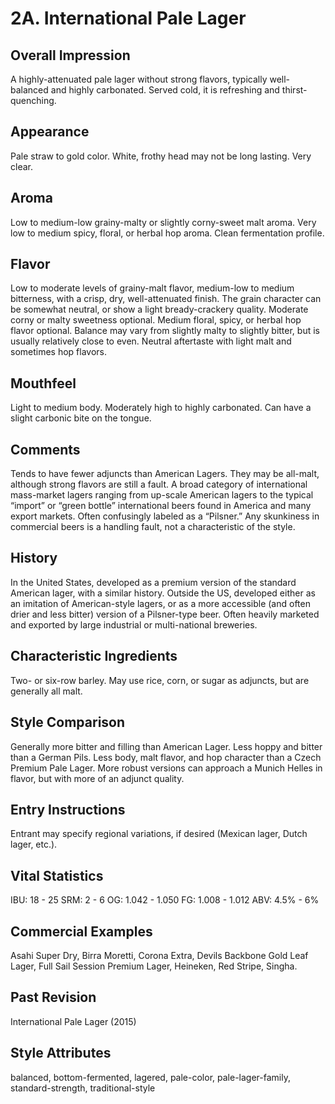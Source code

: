 # 2A. International Pale Lager

## Overall Impression

A highly-attenuated pale lager without strong flavors, typically well-balanced and highly carbonated. Served cold, it is refreshing and thirst-quenching.

## Appearance

Pale straw to gold color. White, frothy head may not be long lasting. Very clear.

## Aroma

Low to medium-low grainy-malty or slightly corny-sweet malt aroma. Very low to medium spicy, floral, or herbal hop aroma. Clean fermentation profile.

## Flavor

Low to moderate levels of grainy-malt flavor, medium-low to medium bitterness, with a crisp, dry, well-attenuated finish. The grain character can be somewhat neutral, or show a light bready-crackery quality. Moderate corny or malty sweetness optional. Medium floral, spicy, or herbal hop flavor optional. Balance may vary from slightly malty to slightly bitter, but is usually relatively close to even. Neutral aftertaste with light malt and sometimes hop flavors.

## Mouthfeel

Light to medium body. Moderately high to highly carbonated. Can have a slight carbonic bite on the tongue.

## Comments

Tends to have fewer adjuncts than American Lagers. They may be all-malt, although strong flavors are still a fault. A broad category of international mass-market lagers ranging from up-scale American lagers to the typical “import” or “green bottle” international beers found in America and many export markets. Often confusingly labeled as a “Pilsner.” Any skunkiness in commercial beers is a handling fault, not a characteristic of the style.

## History

In the United States, developed as a premium version of the standard American lager, with a similar history. Outside the US, developed either as an imitation of American-style lagers, or as a more accessible (and often drier and less bitter) version of a Pilsner-type beer. Often heavily marketed and exported by large industrial or multi-national breweries.

## Characteristic Ingredients

Two- or six-row barley. May use rice, corn, or sugar as adjuncts, but are generally all malt.

## Style Comparison

Generally more bitter and filling than American Lager. Less hoppy and bitter than a German Pils. Less body, malt flavor, and hop character than a Czech Premium Pale Lager. More robust versions can approach a Munich Helles in flavor, but with more of an adjunct quality.

## Entry Instructions

Entrant may specify regional variations, if desired (Mexican lager, Dutch lager, etc.).

## Vital Statistics

IBU: 18 - 25
SRM: 2 - 6
OG: 1.042 - 1.050
FG: 1.008 - 1.012
ABV: 4.5% - 6%

## Commercial Examples

Asahi Super Dry, Birra Moretti, Corona Extra, Devils Backbone Gold Leaf Lager, Full Sail Session Premium Lager, Heineken, Red Stripe, Singha.

## Past Revision

International Pale Lager (2015)

## Style Attributes

balanced, bottom-fermented, lagered, pale-color, pale-lager-family, standard-strength, traditional-style